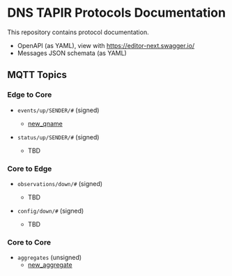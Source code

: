 # DNS TAPIR Protocols Documentation

This repository contains protocol documentation.

- OpenAPI (as YAML), view with https://editor-next.swagger.io/
- Messages JSON schemata (as YAML)


## MQTT Topics

### Edge to Core

- `events/up/SENDER/#` (signed)
  - [new_qname](events-mqtt-message-new_qname.yaml)

- `status/up/SENDER/#` (signed)
  - TBD

### Core to Edge

- `observations/down/#`  (signed)
  - TBD

- `config/down/#` (signed)
  - TBD

### Core to Core

- `aggregates` (unsigned)
  - [new_aggregate](events-mqtt-message-new_aggregate.yaml)
